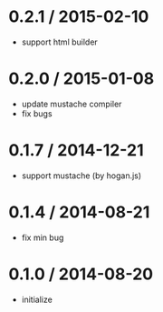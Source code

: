 0.2.1 / 2015-02-10
====================

 * support html builder


0.2.0 / 2015-01-08
====================

 * update mustache compiler
 * fix bugs
 
 
0.1.7 / 2014-12-21
====================

 * support mustache (by hogan.js)
 
0.1.4 / 2014-08-21
====================

 * fix min bug
 
0.1.0 / 2014-08-20
====================

 * initialize